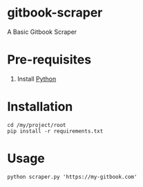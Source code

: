 # gitbook-scraper
A Basic Gitbook Scraper

# Pre-requisites
1. Install [Python](https://www.python.org/downloads/)

# Installation
```shell
cd /my/project/root
pip install -r requirements.txt
```

# Usage
```shell
python scraper.py 'https://my-gitbook.com'
```

